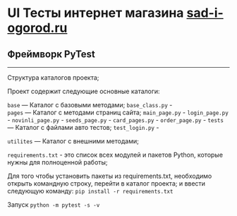 # UI Тесты интeрнет магазина [sad-i-ogorod.ru](https://sad-i-ogorod.ru/)

## Фреймворк PyTest
---
Структура каталогов проекта;

Проект содержит следующие основные каталоги:


`base` — Каталог с базовыми методами;
	`base_class.py` -  
`pages` — Каталог с методами страниц сайта;
	`main_page.py` -
	`login_page.py` -
	`novinli_page.py` -
	`seeds_page.py` - 
	`card_pages.py` - 
	`order_page.py` - 
`tests` — Каталог с файлами авто тестов;
	`test_login.py` -

`utilites` — Каталог с внешними методами;

`requirements.txt` - это список всех модулей и пакетов Python, которые нужны для полноценной работы;

Для того чтобы установить пакеты из requirements.txt, необходимо открыть командную строку, перейти в каталог проекта;
и ввести следующую команду: `pip install -r requirements.txt`

Запуск `python -m pytest -s -v`
